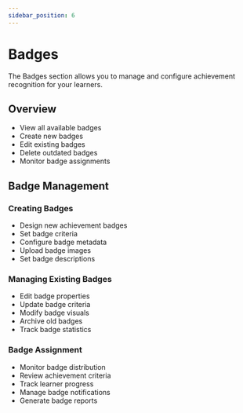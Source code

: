 ```yaml
---
sidebar_position: 6
---
```


# Badges

The Badges section allows you to manage and configure achievement recognition for your learners.

## Overview

- View all available badges
- Create new badges
- Edit existing badges
- Delete outdated badges
- Monitor badge assignments

## Badge Management

### Creating Badges

- Design new achievement badges
- Set badge criteria
- Configure badge metadata
- Upload badge images
- Set badge descriptions

### Managing Existing Badges

- Edit badge properties
- Update badge criteria
- Modify badge visuals
- Archive old badges
- Track badge statistics

### Badge Assignment

- Monitor badge distribution
- Review achievement criteria
- Track learner progress
- Manage badge notifications
- Generate badge reports
